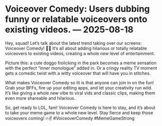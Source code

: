# Voiceover Comedy: Users dubbing funny or relatable voiceovers onto existing videos. — 2025-08-18

Hey, squad! Let’s talk about the latest trend taking over our screens: Voiceover Comedy! 🎤🤣 It’s all about adding hilarious or totally relatable voiceovers to existing videos, creating a whole new level of entertainment. 

Picture this: a cute doggo frolicking in the park becomes a meme sensation with the perfect “inner monologue” added in. Or a cringy reality TV moment gets a comedic twist with a witty voiceover that will have you in stitches. 

What makes Voiceover Comedy so lit is that anyone can join in on the fun! Grab your BFFs, fire up your editing apps, and let your creativity run wild. It’s like giving a whole new vibe to viral vids and classic clips, making them even more shareable and hilarious. 

So, get ready to LOL, fam! Voiceover Comedy is here to stay, and it’s about to take your meme game to a whole new level. Stay fierce and keep those voiceovers coming! 🔥✌️ #VoiceoverComedy #MemeGameStrong